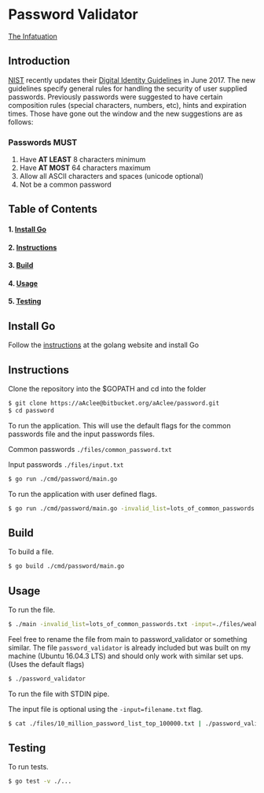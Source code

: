 # Password Validator
[The Infatuation](https://www.theinfatuation.com/)

## Introduction
[NIST](https://www.nist.gov) recently updates their [Digital Identity Guidelines](https://pages.nist.gov/800-63-3/) in June 2017. The new guidelines specify general rules for handling the security of user supplied passwords. Previously passwords were suggested to have certain composition rules (special characters, numbers, etc), hints and expiration times. Those have gone out the window and the new suggestions are as follows:

### Passwords MUST

1. Have **AT LEAST** 8 characters minimum
2. Have **AT MOST** 64 characters maximum
3. Allow all ASCII characters and spaces (unicode optional)
4. Not be a common password

## Table of Contents
#### 1. [Install Go](#markdown-header-install-go)
#### 2. [Instructions](#markdown-header-instructions)
#### 3. [Build](#markdown-header-build)
#### 4. [Usage](#markdown-header-usage)
#### 5. [Testing](#markdown-header-testing)

## Install Go
Follow the [instructions](https://golang.org/doc/install) at the golang website and install Go

## Instructions
Clone the repository into the $GOPATH and cd into the folder
```sh
$ git clone https://aAclee@bitbucket.org/aAclee/password.git
$ cd password
```
To run the application.
This will use the default flags for the common passwords file and the input passwords files.

Common passwords `./files/common_password.txt`

Input passwords `./files/input.txt`
```sh
$ go run ./cmd/password/main.go
```
To run the application with user defined flags.
```sh
$ go run ./cmd/password/main.go -invalid_list=lots_of_common_passwords.txt -input=./files/weak_password_list.txt
```

## Build
To build a file.
```sh
$ go build ./cmd/password/main.go
```

## Usage
To run the file.
```sh
$ ./main -invalid_list=lots_of_common_passwords.txt -input=./files/weak_password_list.txt
```
Feel free to rename the file from main to password_validator or something similar. The file `password_validator` is already included but was built on my machine (Ubuntu 16.04.3 LTS) and should only work with similar set ups. (Uses the default flags)
```sh
$ ./password_validator
```
To run the file with STDIN pipe.

The input file is optional using the `-input=filename.txt` flag.
```sh
$ cat ./files/10_million_password_list_top_100000.txt | ./password_validator
```

## Testing
To run tests.
```sh
$ go test -v ./...
```